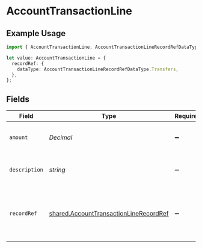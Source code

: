 # AccountTransactionLine

## Example Usage

```typescript
import { AccountTransactionLine, AccountTransactionLineRecordRefDataType } from "@speakeasy-sdks/accounting/sdk/models/shared";

let value: AccountTransactionLine = {
  recordRef: {
    dataType: AccountTransactionLineRecordRefDataType.Transfers,
  },
};
```

## Fields

| Field                                                                                                   | Type                                                                                                    | Required                                                                                                | Description                                                                                             |
| ------------------------------------------------------------------------------------------------------- | ------------------------------------------------------------------------------------------------------- | ------------------------------------------------------------------------------------------------------- | ------------------------------------------------------------------------------------------------------- |
| `amount`                                                                                                | *Decimal*                                                                                               | :heavy_minus_sign:                                                                                      | Amount in the bill payment currency.                                                                    |
| `description`                                                                                           | *string*                                                                                                | :heavy_minus_sign:                                                                                      | Description of the account transaction.                                                                 |
| `recordRef`                                                                                             | [shared.AccountTransactionLineRecordRef](../../../sdk/models/shared/accounttransactionlinerecordref.md) | :heavy_minus_sign:                                                                                      | Links an account transaction line to the underlying record that created it.                             |